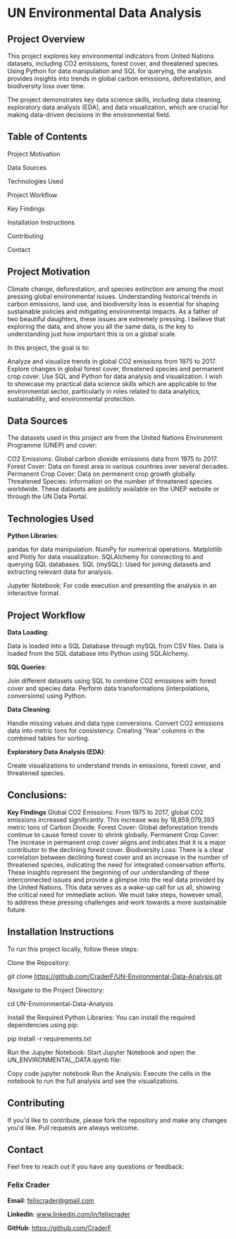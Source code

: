 
# UN Environmental Data Analysis
## Project Overview
This project explores key environmental indicators from United Nations datasets, including CO2 emissions, forest cover, and threatened species. Using Python for data manipulation and SQL for querying, the analysis provides insights into trends in global carbon emissions, deforestation, and biodiversity loss over time.

The project demonstrates key data science skills, including data cleaning, exploratory data analysis (EDA), and data visualization, which are crucial for making data-driven decisions in the environmental field.

## Table of Contents
Project Motivation

Data Sources

Technologies Used

Project Workflow

Key Findings

Installation Instructions

Contributing

Contact


## Project Motivation
Climate change, deforestation, and species extinction are among the most pressing global environmental issues. Understanding historical trends in carbon emissions, land use, and biodiversity loss is essential for shaping sustainable policies and mitigating environmental impacts. As a father of two beautiful daughters, these issues are extremely pressing. I believe that exploring the data, and show you all the same data, is the key to understanding just how important this is on a global scale.

In this project, the goal is to:

Analyze and visualize trends in global CO2 emissions from 1975 to 2017.
Explore changes in global forest cover, threatened species and permanent crop cover. 
Use SQL and Python for data analysis and visualization.
I wish to showcase my practical data science skills which are applicable to the environmental sector, particularly in roles related to data analytics, sustainability, and environmental protection.

## Data Sources
The datasets used in this project are from the United Nations Environment Programme (UNEP) and cover:

CO2 Emissions: Global carbon dioxide emissions data from 1975 to 2017.
Forest Cover: Data on forest area in various countries over several decades.
Permanent Crop Cover: Data on permenent crop growth globally. 
Threatened Species: Information on the number of threatened species worldwide.
These datasets are publicly available on the UNEP website or through the UN Data Portal.

## Technologies Used
**Python Libraries**:

pandas for data manipulation.
NumPy for numerical operations.
Matplotlib and Plotly for data visualization.
SQLAlchemy for connecting to and querying SQL databases.
SQL (mySQL): Used for joining datasets and extracting relevant data for analysis.

Jupyter Notebook: For code execution and presenting the analysis in an interactive format.

## Project Workflow
**Data Loading**:

Data is loaded into a SQL Database through mySQL from CSV files. 
Data is loaded from the SQL database into Python using SQLAlchemy.

**SQL Queries**:

Join different datasets using SQL to combine CO2 emissions with forest cover and species data.
Perform data transformations (interpolations, conversions) using Python.

**Data Cleaning**:

Handle missing values and data type conversions.
Convert CO2 emissions data into metric tons for consistency.
Creating 'Year' columns in the combined tables for sorting.

**Exploratory Data Analysis (EDA)**:

Create visualizations to understand trends in emissions, forest cover, and threatened species.

## Conclusions:

**Key Findings**
Global CO2 Emissions: From 1975 to 2017, global CO2 emissions increased significantly. This increase was by 18,859,079,393 metric tons of Carbon Dioxide.
Forest Cover: Global deforestation trends continue to cause forest cover to shrink globally. 
Permanent Crop Cover: The increase in permanent crop cover aligns and indicates that it is a major contributor to the declining forest cover.
Biodiversity Loss: There is a clear correlation between declining forest cover and an increase in the number of threatened species, indicating the need for integrated conservation efforts.
These insights represent the beginning of our understanding of these interconnected issues and provide a glimpse into the real data provided by the United Nations. This data serves as a wake-up call for us all, showing the critical need for immediate action. We must take steps, however small, to address these pressing challenges and work towards a more sustainable future.

## Installation Instructions
To run this project locally, follow these steps:

Clone the Repository:

git clone https://github.com/CraderF/UN-Environmental-Data-Analysis.git

Navigate to the Project Directory:

cd UN-Environmental-Data-Analysis

Install the Required Python Libraries: You can install the required dependencies using pip:

pip install -r requirements.txt

Run the Jupyter Notebook: Start Jupyter Notebook and open the UN_ENVIRONMENTAL_DATA.ipynb file:

Copy code
jupyter notebook
Run the Analysis: Execute the cells in the notebook to run the full analysis and see the visualizations.

## Contributing

If you'd like to contribute, please fork the repository and make any changes you'd like. Pull requests are always welcome.

## Contact
Feel free to reach out if you have any questions or feedback:

### Felix Crader

**Email**: felixcrader@gmail.com

**LinkedIn**: www.linkedin.com/in/felixcrader

**GitHub**: https://github.com/CraderF 

